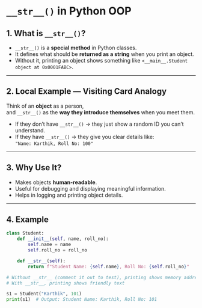 # `__str__()` in Python OOP

## 1. What is `__str__()`?
- `__str__()` is a **special method** in Python classes.
- It defines what should be **returned as a string** when you print an object.
- Without it, printing an object shows something like `<__main__.Student object at 0x0001FABC>`.

---

## 2. Local Example — Visiting Card Analogy
Think of an **object** as a person,  
and `__str__()` as the **way they introduce themselves** when you meet them.

- If they don’t have `__str__()` → they just show a random ID you can’t understand.  
- If they have `__str__()` → they give you clear details like:  
  `"Name: Karthik, Roll No: 100"`

---

## 3. Why Use It?
- Makes objects **human-readable**.
- Useful for debugging and displaying meaningful information.
- Helps in logging and printing object details.

---

## 4. Example

```python
class Student:
    def __init__(self, name, roll_no):
        self.name = name
        self.roll_no = roll_no

    def __str__(self):
        return f"Student Name: {self.name}, Roll No: {self.roll_no}"

# Without __str__ (comment it out to test), printing shows memory address
# With __str__, printing shows friendly text

s1 = Student("Karthik", 101)
print(s1)  # Output: Student Name: Karthik, Roll No: 101

